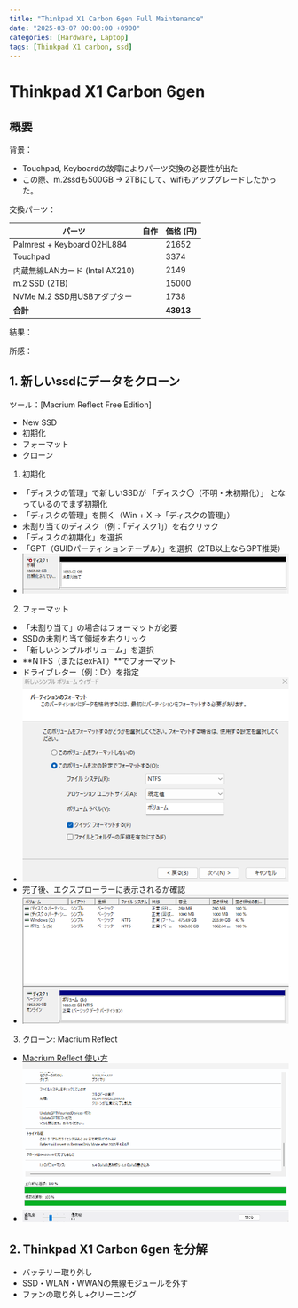```yaml
---
title: "Thinkpad X1 Carbon 6gen Full Maintenance"
date: "2025-03-07 00:00:00 +0900"
categories: [Hardware, Laptop]
tags: [Thinkpad X1 carbon, ssd]
---
```


# Thinkpad X1 Carbon 6gen 

## 概要

背景：
- Touchpad, Keyboardの故障によりパーツ交換の必要性が出た
- この際、m.2ssdも500GB → 2TBにして、wifiもアップグレードしたかった。

交換パーツ：  


| パーツ                          | 自作 | 価格 (円) |
|--------------------------------|------|----------|
| Palmrest + Keyboard 02HL884   |      | 21652    |
| Touchpad                      |      | 3374     |
| 内蔵無線LANカード (Intel AX210) |      | 2149     |
| m.2 SSD (2TB)                 |      | 15000    |
| NVMe M.2 SSD用USBアダプター    |      | 1738     |
| **合計**                      |      | **43913** |


結果：

所感：

## 1. 新しいssdにデータをクローン

ツール：[Macrium Reflect Free Edition]
- New SSD
- 初期化
- フォーマット
- クローン

1. 初期化
- 「ディスクの管理」で新しいSSDが 「ディスク〇（不明・未初期化）」 となっているのでまず初期化
- 「ディスクの管理」を開く（Win + X →「ディスクの管理」）
- 未割り当てのディスク（例：「ディスク1」）を右クリック
- 「ディスクの初期化」を選択
- 「GPT（GUIDパーティションテーブル）」を選択（2TB以上ならGPT推奨）
- ![alt text](../assets/images/Screenshot_2025-03-07_153251.png)
2. フォーマット
- 「未割り当て」の場合はフォーマットが必要
- SSDの未割り当て領域を右クリック
- 「新しいシンプルボリューム」を選択
- **NTFS（またはexFAT）**でフォーマット
- ドライブレター（例：D:）を指定
- ![alt text](../assets/images/Screenshot_2025-03-07_153637.png)
- 完了後、エクスプローラーに表示されるか確認
- ![alt text](../assets/images/Screenshot_2025-03-07_153725.png)
3. クローン: Macrium Reflect
- [Macrium Reflect 使い方](https://4ddig.tenorshare.com/jp/partition-manager/macrium-reflect.html)
- ![alt text](../assets/images/Screenshot_2025-03-07_160524.png)

## 2. Thinkpad X1 Carbon 6gen を分解

- バッテリー取り外し
- SSD・WLAN・WWANの無線モジュールを外す
- ファンの取り外し+クリーニング